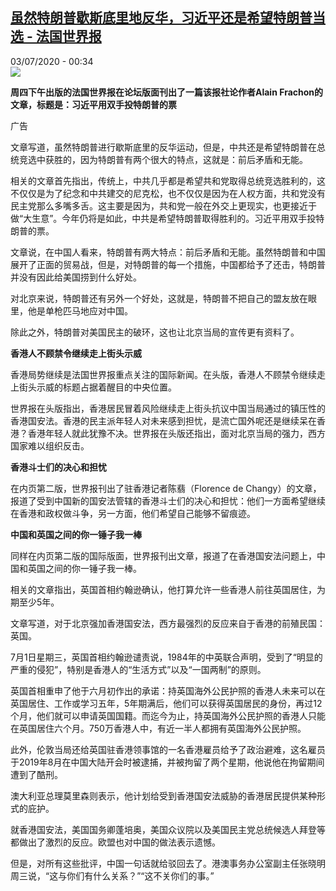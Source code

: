 <!--1593730574000-->
[虽然特朗普歇斯底里地反华，习近平还是希望特朗普当选 - 法国世界报](http://www.rfi.fr//cn/%E4%B8%AD%E5%9B%BD/20200702-%E8%99%BD%E7%84%B6%E7%89%B9%E6%9C%97%E6%99%AE%E6%AD%87%E6%96%AF%E5%BA%95%E9%87%8C%E5%9C%B0%E5%8F%8D%E5%8D%8E%EF%BC%8C%E4%B9%A0%E8%BF%91%E5%B9%B3%E8%BF%98%E6%98%AF%E5%B8%8C%E6%9C%9B%E7%89%B9%E6%9C%97%E6%99%AE%E5%BD%93%E9%80%89)
------

<div>03/07/2020 - 00:34</div><img src="https://s.rfi.fr/media/display/b0f09814-0ec6-11ea-bdff-005056a9aa4d/w:310/p:16x9/fa_guo_shi_jie_bao_wb161923-rfi-cn-20150123_cartouche.jpg"><p><strong>周四下午出版的法国世界报在论坛版面刊出了一篇该报社论作者Alain Frachon的文章，标题是：习近平用双手投特朗普的票</strong></p><div class="t-content__body u-clearfix"><div class="m-interstitial"><div class="m-interstitial__ad"><divclass="m-block-ad "data-tms-ad-type="box"data-tms-ad-status="idle"data-tms-ad-pos="1"><div class="m-block-ad__label">广告</div><div class="m-block-ad__content"></div></div></div></div><p>文章写道，虽然特朗普进行歇斯底里的反华运动，但是，中共还是希望特朗普在总统竞选中获胜的，因为特朗普有两个很大的特点，这就是：前后矛盾和无能。       </p><p>相关的文章首先指出，传统上，中共几乎都是希望共和党取得总统竞选胜利的，这不仅仅是为了纪念和中共建交的尼克松，也不仅仅是因为在人权方面，共和党没有民主党那么多嘴多舌。这主要是因为，共和党一般在外交上更现实，也更接近于做“大生意”。今年仍将是如此，中共是希望特朗普取得胜利的。习近平用双手投特朗普的票。    </p><p>文章说，在中国人看来，特朗普有两大特点：前后矛盾和无能。虽然特朗普和中国展开了正面的贸易战，但是，对特朗普的每一个措施，中国都给予了还击，特朗普并没有因此给美国捞到什么好处。</p><p>对北京来说，特朗普还有另外一个好处，这就是，特朗普不把自己的盟友放在眼里，他是单枪匹马地应对中国。</p><p>除此之外，特朗普对美国民主的破环，这也让北京当局的宣传更有资料了。</p><p><strong>香港人不顾禁令继续走上街头示威</strong></p><p>香港局势继续是法国世界报重点关注的国际新闻。在头版，香港人不顾禁令继续走上街头示威的标题占据着醒目的中央位置。</p><p>世界报在头版指出，香港居民冒着风险继续走上街头抗议中国当局通过的镇压性的香港国安法。香港的民主派年轻人对未来感到担忧，是流亡国外呢还是继续呆在香港？香港年轻人就此犹豫不决。世界报在头版还指出，面对北京当局的强力，西方国家难以组织反击。</p><p><strong>香港斗士们的决心和担忧</strong></p><p>在内页第二版，世界报刊出了驻香港记者陈翡（Florence de Changy）的文章，报道了受到中国新的国安法管辖的香港斗士们的决心和担忧：他们一方面希望继续在香港和政权做斗争，另一方面，他们希望自己能够不留痕迹。</p><p><strong>中国和英国之间的你一锤子我一棒</strong></p><p>同样在内页第二版的国际版面，世界报刊出文章，报道了在香港国安法问题上，中国和英国之间的你一锤子我一棒。       </p><p>相关的文章指出，英国首相约翰逊确认，他打算允许一些香港人前往英国居住，为期至少5年。   </p><p>文章写道，对于北京强加香港国安法，西方最强烈的反应来自于香港的前殖民国：英国。</p><p>7月1日星期三，英国首相约翰逊谴责说，1984年的中英联合声明，受到了“明显的严重的侵犯”，特别是香港人的“生活方式”以及“一国两制”的原则。</p><p>英国首相重申了他于六月初作出的承诺：持英国海外公民护照的香港人未来可以在英国居住、工作或学习五年，5年期满后，他们可以获得英国居民的身份，再过12个月，他们就可以申请英国国籍。而迄今为止，持英国海外公民护照的香港人只能在英国居住六个月。750万香港人中，有近一半人都拥有英国海外公民护照。     </p><p>此外，伦敦当局还给英国驻香港领事馆的一名香港雇员给予了政治避难，这名雇员于2019年8月在中国大陆开会时被逮捕，并被拘留了两个星期，他说他在拘留期间遭到了酷刑。</p><p>澳大利亚总理莫里森则表示，他计划给受到香港国安法威胁的香港居民提供某种形式的庇护。</p><p>就香港国安法，美国国务卿蓬培奥，美国众议院以及美国民主党总统候选人拜登等都做出了激烈的反应。欧盟也对中国的做法表示遗憾。    </p><p>但是，对所有这些批评，中国一句话就给驳回去了。港澳事务办公室副主任张晓明周三说，“这与你们有什么关系？”“这不关你们的事。”</p><p> </p><div class="o-self-promo o-self-promo--nl o-self-promo--hidden" data-selfpromo-newsletter></div><div class="o-self-promo o-self-promo--app o-self-promo--hidden" data-selfpromo-app></div></div>
